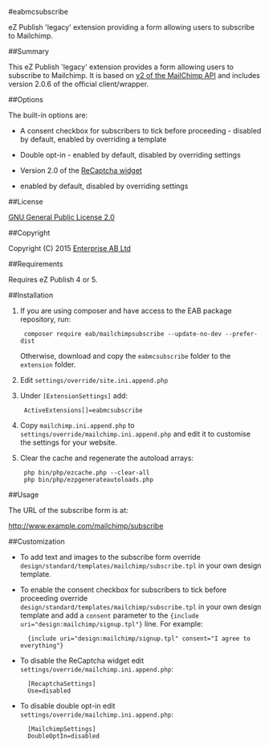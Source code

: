 #eabmcsubscribe

eZ Publish 'legacy' extension providing a form allowing users to subscribe to Mailchimp.

##Summary

This eZ Publish 'legacy' extension provides a form allowing users to subscribe to Mailchimp.
It is based on [v2 of the MailChimp API](http://apidocs.mailchimp.com/api/2.0/)
and includes version 2.0.6 of the official client/wrapper.

##Options

The built-in options are:

* A consent checkbox for subscribers to tick before proceeding - disabled by default,
enabled by overriding a template

* Double opt-in - enabled by default, disabled by overriding settings

* Version 2.0 of the [ReCaptcha widget](https://developers.google.com/recaptcha/intro)
 - enabled by default, disabled by overriding settings

##License

[GNU General Public License 2.0](http://www.gnu.org/licenses/gpl-2.0.html)

##Copyright

Copyright (C) 2015 [Enterprise AB Ltd](http://eab.uk)

##Requirements

Requires eZ Publish 4 or 5.

##Installation

1. If you are using composer and have access to the EAB package repository, run:

        composer require eab/mailchimpsubscribe --update-no-dev --prefer-dist

   Otherwise, download and copy the `eabmcsubscribe` folder to the `extension` folder.

2. Edit `settings/override/site.ini.append.php`

3. Under `[ExtensionSettings]` add:

        ActiveExtensions[]=eabmcsubscribe

4. Copy `mailchimp.ini.append.php` to `settings/override/mailchimp.ini.append.php`
and edit it to customise the settings for your website.

5. Clear the cache and regenerate the autoload arrays:

        php bin/php/ezcache.php --clear-all
        php bin/php/ezpgenerateautoloads.php

##Usage

The URL of the subscribe form is at:

http://www.example.com/mailchimp/subscribe

##Customization

* To add text and images to the subscribe form override
`design/standard/templates/mailchimp/subscribe.tpl` in your own design template.

* To enable the consent checkbox for subscribers to tick before proceeding
override `design/standard/templates/mailchimp/subscribe.tpl` in your own
design template and add a `consent` parameter to the `{include uri="design:mailchimp/signup.tpl"}` line.
For example:

        {include uri="design:mailchimp/signup.tpl" consent="I agree to everything"}

* To disable the ReCaptcha widget edit `settings/override/mailchimp.ini.append.php`:

        [RecaptchaSettings]
        Use=disabled

* To disable double opt-in edit `settings/override/mailchimp.ini.append.php`:

        [MailchimpSettings]
        DoubleOptIn=disabled
